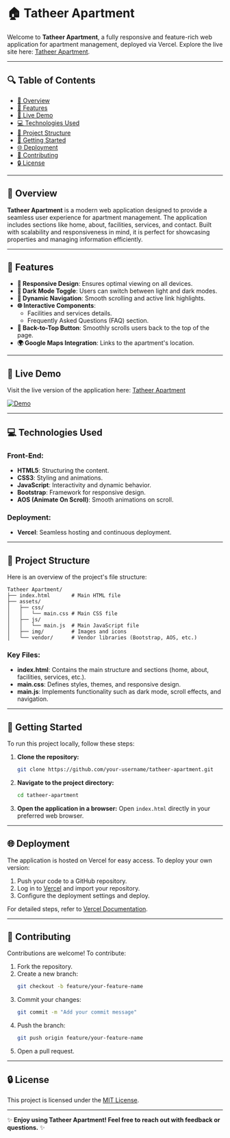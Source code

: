 # 🏠 Tatheer Apartment

Welcome to **Tatheer Apartment**, a fully responsive and feature-rich web application for apartment management, deployed via Vercel. Explore the live site here: [Tatheer Apartment](https://tatheer-apartment.vercel.app/).

---

## 🔍 Table of Contents

- [🔄 Overview](#overview)
- [🛶 Features](#features)
- [🔄 Live Demo](#live-demo)
- [💻 Technologies Used](#technologies-used)
- [📁 Project Structure](#project-structure)
- [🚀 Getting Started](#getting-started)
- [🌐 Deployment](#deployment)
- [💪 Contributing](#contributing)
- [🔒 License](#license)

---

## 🔄 Overview

**Tatheer Apartment** is a modern web application designed to provide a seamless user experience for apartment management. The application includes sections like home, about, facilities, services, and contact. Built with scalability and responsiveness in mind, it is perfect for showcasing properties and managing information efficiently.

---

## 🛶 Features

- **🔧 Responsive Design**: Ensures optimal viewing on all devices.
- **🌌 Dark Mode Toggle**: Users can switch between light and dark modes.
- **🔄 Dynamic Navigation**: Smooth scrolling and active link highlights.
- **🌐 Interactive Components**:
  - Facilities and services details.
  - Frequently Asked Questions (FAQ) section.
- **🔽 Back-to-Top Button**: Smoothly scrolls users back to the top of the page.
- **🌍 Google Maps Integration**: Links to the apartment's location.

---

## 🔄 Live Demo

Visit the live version of the application here: [Tatheer Apartment](https://tatheer-apartment.vercel.app/)

[![Demo](https://github.com/[username]/[reponame]/blob/[branch]/image.jpg?raw=true)](https://github.com/Anonymous8A8Y/Tatheer-Apartment/blob/main/assets/img/demo.png?raw=true)

---

## 💻 Technologies Used

### Front-End:
- **HTML5**: Structuring the content.
- **CSS3**: Styling and animations.
- **JavaScript**: Interactivity and dynamic behavior.
- **Bootstrap**: Framework for responsive design.
- **AOS (Animate On Scroll)**: Smooth animations on scroll.

### Deployment:
- **Vercel**: Seamless hosting and continuous deployment.

---

## 📁 Project Structure

Here is an overview of the project's file structure:

```plaintext
Tatheer Apartment/
├── index.html       # Main HTML file
├── assets/
│   ├── css/
│   │   └── main.css # Main CSS file
│   ├── js/
│   │   └── main.js  # Main JavaScript file
│   ├── img/         # Images and icons
│   └── vendor/      # Vendor libraries (Bootstrap, AOS, etc.)
```

### Key Files:
- **index.html**: Contains the main structure and sections (home, about, facilities, services, etc.).
- **main.css**: Defines styles, themes, and responsive design.
- **main.js**: Implements functionality such as dark mode, scroll effects, and navigation.

---

## 🚀 Getting Started

To run this project locally, follow these steps:

1. **Clone the repository:**
   ```bash
   git clone https://github.com/your-username/tatheer-apartment.git
   ```

2. **Navigate to the project directory:**
   ```bash
   cd tatheer-apartment
   ```

3. **Open the application in a browser:**
   Open `index.html` directly in your preferred web browser.

---

## 🌐 Deployment

The application is hosted on Vercel for easy access. To deploy your own version:

1. Push your code to a GitHub repository.
2. Log in to [Vercel](https://vercel.com/) and import your repository.
3. Configure the deployment settings and deploy.

For detailed steps, refer to [Vercel Documentation](https://vercel.com/docs).

---

## 💪 Contributing

Contributions are welcome! To contribute:

1. Fork the repository.
2. Create a new branch:
   ```bash
   git checkout -b feature/your-feature-name
   ```
3. Commit your changes:
   ```bash
   git commit -m "Add your commit message"
   ```
4. Push the branch:
   ```bash
   git push origin feature/your-feature-name
   ```
5. Open a pull request.

---

## 🔒 License

This project is licensed under the [MIT License](LICENSE).

---

✨ **Enjoy using Tatheer Apartment! Feel free to reach out with feedback or questions.** ✨

